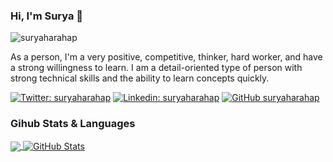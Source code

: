 ### Hi, I'm Surya 👋
<p align="left"> <img src="https://komarev.com/ghpvc/?username=suryaharahap&label=Views&color=blue&style=plastic" alt="suryaharahap" /> </p>

As a person, I'm a very positive, competitive, thinker, hard worker, and have a strong willingness to learn. I am a detail-oriented type of person with strong technical skills and the ability to learn concepts quickly. 

[![Twitter: suryaharahap](https://img.shields.io/twitter/follow/SuryaHarahap18?style=social)](https://twitter.com/SuryaHarahap18)
[![Linkedin: suryaharahap](https://img.shields.io/badge/-suryaharahap-blue?style=flat-square&logo=Linkedin&logoColor=white&link=https://www.linkedin.com/in/suryaharahap)](https://www.linkedin.com/in/suryaharahap)
[![GitHub suryaharahap](https://img.shields.io/github/followers/suryaharahap?label=follow&style=social)](https://github.com/suryaharahap)

### Gihub Stats & Languages

<a href="https://github.com/suryaharahap">
  <img align="center" src="https://github-readme-stats.vercel.app/api/top-langs/?username=suryaharahap&theme=light&hide_langs_below=1" />
</a>
<a href="https://github.com/suryaharahap">
 <img align="center" src="https://github-readme-stats.vercel.app/api?username=suryaharahap&amp;show_icons=true&amp;count_private=true&amp;theme=cobalt" alt="GitHub Stats"/>
</a>
